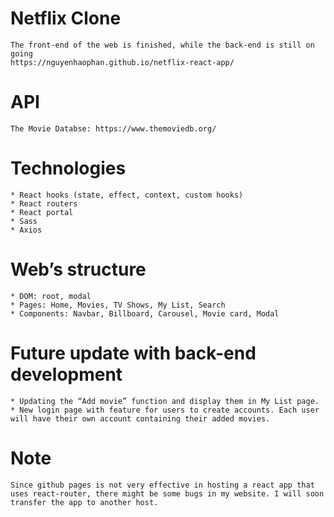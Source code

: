 # Netflix Clone

	The front-end of the web is finished, while the back-end is still on going
	https://nguyenhaophan.github.io/netflix-react-app/

# API

	The Movie Databse: https://www.themoviedb.org/
 
# Technologies

	* React hooks (state, effect, context, custom hooks)
	* React routers
	* React portal
	* Sass
	* Axios
	

# Web’s structure

	* DOM: root, modal 
	* Pages: Home, Movies, TV Shows, My List, Search
	* Components: Navbar, Billboard, Carousel, Movie card, Modal

# Future update with back-end development

	* Updating the “Add movie” function and display them in My List page.
	* New login page with feature for users to create accounts. Each user will have their own account containing their added movies.

# Note

    Since github pages is not very effective in hosting a react app that uses react-router, there might be some bugs in my website. I will soon transfer the app to another host.
